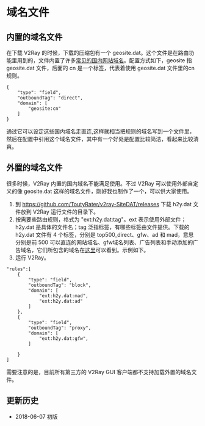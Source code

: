 # 域名文件

## 内置的域名文件
在下载 V2Ray 的时候，下载的压缩包有一个 geosite.dat。这个文件是在路由功能里用到的，文件内置了许多[常见的国内网站域名](https://github.com/v2ray/ext/blob/master/tools/geosites/cn.go)。配置方式如下，geosite 指 geosite.dat 文件，后面的 cn 是一个标签，代表着使用 geosite.dat 文件里的cn 规则。
```
{
    "type": "field",
    "outboundTag": "direct",
    "domain": [
        "geosite:cn"
    ]
}
```
通过它可以设定这些国内域名走直连,这样就相当把规则的域名写到一个文件里，然后在配置中引用这个域名文件，其中有一个好处是配置比较简洁，看起来比较清爽。

## 外置的域名文件

很多时候，V2Ray 内置的国内域名不能满足使用。不过 V2Ray 可以使用外部自定义的像 geosite.dat 这样的域名文件，刚好我也制作了一个，可以供大家使用。

1. 到 https://github.com/ToutyRater/v2ray-SiteDAT/releases 下载 h2y.dat 文件放到 V2Ray 运行文件的目录下。
2. 按需要些路由规则，格式为 "ext:h2y.dat:tag"。ext 表示使用外部文件；h2y.dat 是具体的文件名；tag 泛指标签，有哪些标签由文件提供。下载的 h2y.dat 文件有 4 个标签，分别是 top500_direct、gfw、ad 和 mad，意思分别是前 500 可以直连的网站域名、gfw域名列表、广告列表和手动添加的广告域名，它们所包含的域名在[这里](https://github.com/ToutyRater/v2ray-SiteDAT/tree/master/h2y)可以看到。示例如下。
3. 运行 V2Ray。
```
"rules":[
    {
        "type": "field",
        "outboundTag": "block",
        "domain": [
            "ext:h2y.dat:mad",
            "ext:h2y.dat:ad"
        ]
    },
    {
        "type": "field",
        "outboundTag": "proxy",
        "domain": [
            "ext:h2y.dat:gfw",
        ]
        
    }
]
```

需要注意的是，目前所有第三方的 V2Ray GUI 客户端都不支持加载外置的域名文件。

## 更新历史

- 2018-06-07 初版
